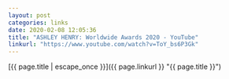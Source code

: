 ```yaml
---
layout: post
categories: links
date: 2020-02-08 12:05:36
title: "ASHLEY HENRY: Worldwide Awards 2020 - YouTube"
linkurl: "https://www.youtube.com/watch?v=ToY_bs6P3Gk"
---
```

[{{ page.title | escape_once }}]({{ page.linkurl }} "{{ page.title }}")
